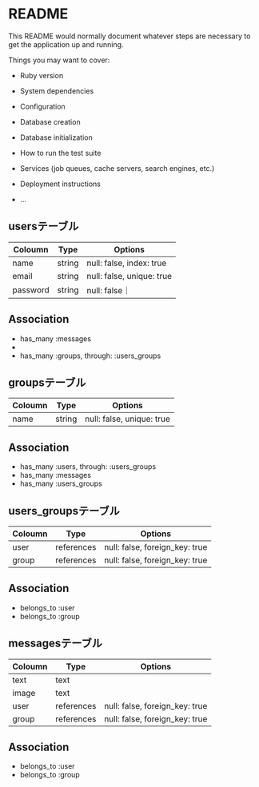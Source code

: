 # README

This README would normally document whatever steps are necessary to get the
application up and running.

Things you may want to cover:

* Ruby version

* System dependencies

* Configuration

* Database creation

* Database initialization

* How to run the test suite

* Services (job queues, cache servers, search engines, etc.)

* Deployment instructions

* ...

## usersテーブル
 |Coloumn|Type|Options|
 |-------|----|-------|
 |name|string|null: false, index: true|
 |email|string|null: false, unique: true|
 |password|string|null: false｜
## Association
 - has_many :messages
 -
 - has_many :groups, through: :users_groups

## groupsテーブル
 |Coloumn|Type|Options|
 |-------|----|-------|
 |name|string|null: false, unique: true|


## Association
 - has_many :users, through: :users_groups
 - has_many :messages
 - has_many :users_groups

## users_groupsテーブル
 |Coloumn|Type|Options|
 |-------|----|-------|
 |user|references|null: false, foreign_key: true|
 |group|references|null: false, foreign_key: true|
## Association
 - belongs_to :user
 - belongs_to :group
 
## messagesテーブル
 |Coloumn|Type|Options|
 |-------|----|-------|
 |text|text||
 |image|text||
 |user|references|null: false, foreign_key: true|
 |group|references|null: false, foreign_key: true|
## Association
 - belongs_to :user
 - belongs_to :group